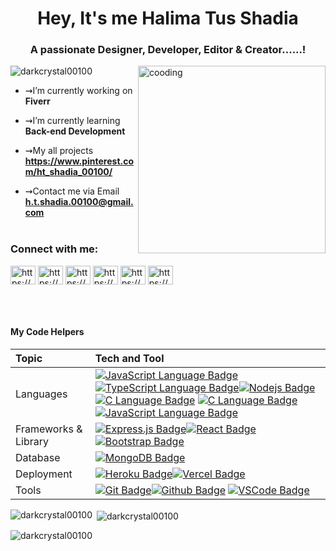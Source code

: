 <h1 align="center">Hey, It's me Halima Tus Shadia</h1>
<h3 align="center">A passionate Designer, Developer, Editor & Creator......!</h3>

<img align="right" alt="cooding" width="300" src="https://user-images.githubusercontent.com/74038190/241765440-80728820-e06b-4f96-9c9e-9df46f0cc0a5.gif">

<p align="left"> <img src="https://komarev.com/ghpvc/?username=darkcrystal00100&label=Profile%20views&color=0e75b6&style=flat" alt="darkcrystal00100" /> </p>

- ⇝I’m currently working on **Fiverr**

- ⇝I’m currently learning **Back-end Development**

- ⇝My all projects **https://www.pinterest.com/ht_shadia_00100/**

- ⇝Contact me via Email **h.t.shadia.00100@gmail.com**
<br> <br>
<h3 align="left">Connect with me:</h3>
<p align="left">
<a href="https://fb.com/https://www.facebook.com/ht.shadia.00100" target="blank"><img align="center" src="https://raw.githubusercontent.com/rahuldkjain/github-profile-readme-generator/master/src/images/icons/Social/facebook.svg" alt="https://www.facebook.com/ht.shadia.00100" height="30" width="40" /></a>
<a href="https://instagram.com/https://www.instagram.com/ht_shadia_00100/" target="blank"><img align="center" src="https://raw.githubusercontent.com/rahuldkjain/github-profile-readme-generator/master/src/images/icons/Social/instagram.svg" alt="https://www.instagram.com/ht_shadia_00100/" height="30" width="40" /></a>
<a href="https://dribbble.com/https://dribbble.com/ht_shadia_00100" target="blank"><img align="center" src="https://raw.githubusercontent.com/rahuldkjain/github-profile-readme-generator/master/src/images/icons/Social/dribbble.svg" alt="https://dribbble.com/ht_shadia_00100" height="30" width="40" /></a>
<a href="https://www.behance.net/https://www.behance.net/ht_shadia_00100" target="blank"><img align="center" src="https://raw.githubusercontent.com/rahuldkjain/github-profile-readme-generator/master/src/images/icons/Social/behance.svg" alt="https://www.behance.net/ht_shadia_00100" height="30" width="40" /></a>
<a href="https://www.youtube.com/c/https://www.youtube.com/@darkcrystal00100" target="blank"><img align="center" src="https://raw.githubusercontent.com/rahuldkjain/github-profile-readme-generator/master/src/images/icons/Social/youtube.svg" alt="https://www.youtube.com/@darkcrystal00100" height="30" width="40" /></a>
<a href="https://discord.gg/https://discord.com/users/1166300111270330369" target="blank"><img align="center" src="https://raw.githubusercontent.com/rahuldkjain/github-profile-readme-generator/master/src/images/icons/Social/discord.svg" alt="https://discord.com/users/1166300111270330369" height="30" width="40" /></a>
</p>

<br> <br>

#### My Code Helpers

| Topic                             | Tech and Tool                                                             |
| :-------------------------------- | :------------------------------------------------------------------------------------------------------------------------------------------------------------------------------------------------------------------------------------------------------------------------------------------------------------------------------------------------------------------------------------------------------------------------------------------------------------------------------------------------------------------------------------------------------------- |
|Languages                      | [![JavaScript Language Badge](https://img.shields.io/badge/JavaScript-323330?style=for-the-badge&logo=javascript&logoColor=F7DF1E&labelColor=black)](#)[![TypeScript Language Badge](https://img.shields.io/badge/typescript-3178c8?style=for-the-badge&logo=typescript&logoColor=3178c8&labelColor=black)](#)[![Nodejs Badge](https://img.shields.io/badge/-Nodejs-3C873A?style=for-the-badge&labelColor=black&logo=node.js&logoColor=3C873A)](#) [![C Language Badge](https://img.shields.io/badge/C-00599C?style=for-the-badge&logo=c&logoColor=white&)](#) [![C Language Badge](https://img.shields.io/badge/C++-00599C?style=for-the-badge&logo=c&logoColor=white&)](#) [![JavaScript Language Badge](https://img.shields.io/badge/python-323330?style=for-the-badge&logo=python&logoColor=F7DF1E&labelColor=black)](#)|
|Frameworks & Library     | [![Express.js Badge](https://img.shields.io/badge/Express.js-000000?style=for-the-badge&logo=express&logoColor=white)](#)[![React Badge](https://img.shields.io/badge/-React-61DBFB?style=for-the-badge&labelColor=black&logo=react&logoColor=61DBFB)](#)[![Bootstrap Badge](https://img.shields.io/badge/Bootstrap-563D7C?style=for-the-badge&logo=bootstrap&logoColor=white)](#)                                            |
|Database                    | [![MongoDB Badge](https://img.shields.io/badge/MongoDB-4EA94B?style=for-the-badge&logo=mongodb&logoColor=white)](#)                                                                                                                                                                                                                                                                                                                                                                                                                                      |
|Deployment | [![Heroku Badge](https://img.shields.io/badge/Heroku-430098?style=for-the-badge&logo=heroku&logoColor=white)](#)[![Vercel Badge](https://img.shields.io/badge/Vercel-000000?style=for-the-badge&logo=vercel&logoColor=white)](#)                                                                                                                                                                                                            |
| Tools                  | [![Git Badge](https://img.shields.io/badge/GIT-E44C30?style=for-the-badge&logo=git&logoColor=white)](#)[![Github Badge](https://img.shields.io/badge/GitHub-100000?style=for-the-badge&logo=github&logoColor=white)](#)     [![VSCode Badge](https://img.shields.io/badge/vscode-3178c8?style=for-the-badge&logo=visualstudiocode&logoColor=white)](#)                                                                                                                                                                                                                                                                                                                                      |
<p><img align="left" src="https://github-readme-stats.vercel.app/api/top-langs?username=darkcrystal00100&show_icons=true&locale=en&layout=compact" alt="darkcrystal00100" /></p>

<p>&nbsp;<img align="center" src="https://github-readme-stats.vercel.app/api?username=darkcrystal00100&show_icons=true&locale=en" alt="darkcrystal00100" /></p>

<p><img align="center" src="https://github-readme-streak-stats.herokuapp.com/?user=darkcrystal00100&" alt="darkcrystal00100" /></p>


